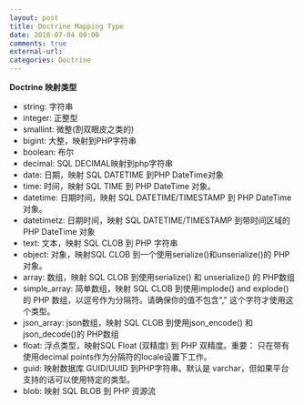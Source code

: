 ```yaml
---
layout: post
title: Doctrine Mapping Type
date: 2018-07-04 00:00
comments: true
external-url:
categories: Doctrine
---
```


**Doctrine 映射类型**

- string: 字符串
- integer: 正整型
- smallint: 微整(割双眼皮之类的)
- bigint: 大整，映射到PHP字符串
- boolean: 布尔
- decimal: SQL DECIMAL映射到php字符串
- date: 日期，映射 SQL DATETIME 到PHP DateTime对象
- time: 时间，映射 SQL TIME 到 PHP DateTime 对象。
- datetime: 日期时间，映射 SQL DATETIME/TIMESTAMP 到 PHP DateTime 对象。
- datetimetz: 日期时间，映射 SQL DATETIME/TIMESTAMP 到带时间区域的 PHP DateTime 对象
- text: 文本，映射 SQL CLOB 到 PHP 字符串
- object: 对象，映射SQL CLOB 到一个使用serialize()和unserialize()的 PHP 对象。
- array: 数组，映射 SQL CLOB 到使用serialize() 和 unserialize() 的 PHP数组
- simple_array: 简单数组，映射 SQL CLOB 到使用implode() and explode()的 PHP 数组，以逗号作为分隔符。请确保你的值不包含"," 这个字符才使用这个类型。
- json_array: json数组，映射 SQL CLOB 到使用json_encode() 和 json_decode()的 PHP数组
- float: 浮点类型，映射SQL Float (双精度) 到 PHP 双精度。重要： 只在带有使用decimal points作为分隔符的locale设置下工作。
- guid: 映射数据库 GUID/UUID 到PHP字符串。默认是 varchar，但如果平台支持的话可以使用特定的类型。
- blob: 映射 SQL BLOB 到 PHP 资源流